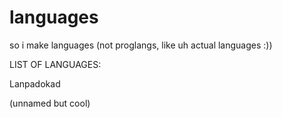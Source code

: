 # languages
so i make languages (not proglangs, like uh actual languages :))

LIST OF LANGUAGES:

Lanpadokad

(unnamed but cool)
